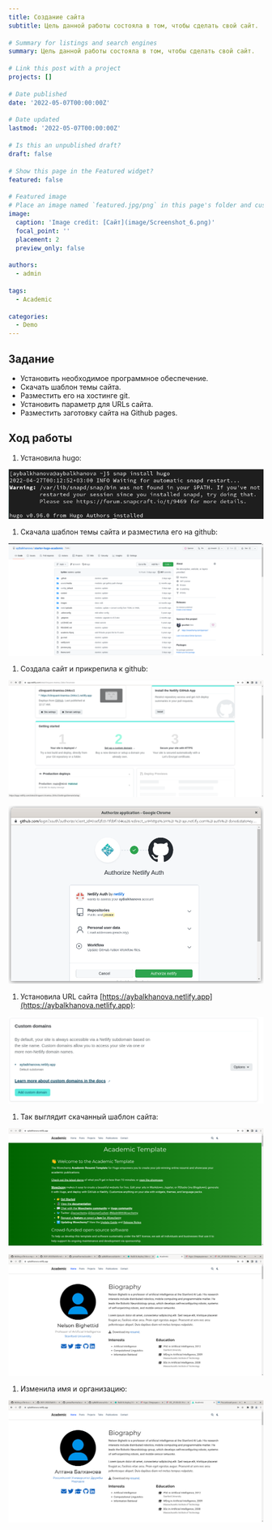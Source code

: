 ```yaml
---
title: Создание сайта
subtitle: Цель данной работы состояла в том, чтобы сделать свой сайт.

# Summary for listings and search engines
summary: Цель данной работы состояла в том, чтобы сделать свой сайт.

# Link this post with a project
projects: []

# Date published
date: '2022-05-07T00:00:00Z'

# Date updated
lastmod: '2022-05-07T00:00:00Z'

# Is this an unpublished draft?
draft: false

# Show this page in the Featured widget?
featured: false

# Featured image
# Place an image named `featured.jpg/png` in this page's folder and customize its options here.
image:
  caption: 'Image credit: [Сайт](image/Screenshot_6.png)'
  focal_point: ''
  placement: 2
  preview_only: false

authors:
  - admin

tags:
  - Academic

categories:
  - Demo
---
```


## Задание

- Установить необходимое программное обеспечение.
- Скачать шаблон темы сайта.
- Разместить его на хостинге git.
- Установить параметр для URLs сайта.
- Разместить заготовку сайта на Github pages.

## Ход работы

1. Установила hugo: 

  ![установка hugo](image/Screenshot_01.png)

1. Скачала шаблон темы сайта и разместила его на github: 

  ![шаблон сайта](image/Screenshot_2.png)

1. Создала сайт и прикрепила к github: 

  ![создание сайта](image/Screenshot_1.png)

  ![авторизация](image/Screenshot_02.png)

1. Установила URL сайта [https://aybalkhanova.netlify.app](https://aybalkhanova.netlify.app): 

  ![URL сайта](image/Screenshot_3.png)

1. Так выглядит скачанный шаблон сайта: 

  ![шаблон сайта](image/Screenshot_4.png)

  ![шаблон сайта](image/Screenshot_5.png)

1. Изменила имя и организацию: 

  ![сайт](image/Screenshot_6.png)

